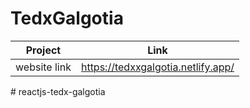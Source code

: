 # TedxGalgotia
| Project | Link |
| ------ | ------ |
| website link | https://tedxxgalgotia.netlify.app/
#   r e a c t j s - t e d x - g a l g o t i a  
 